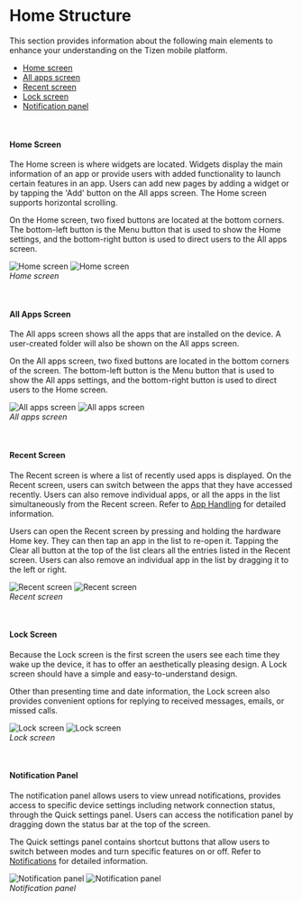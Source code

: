 # Home Structure

This section provides information about the following main elements to enhance your understanding on the Tizen mobile platform.

-   [Home screen](#home)
-   [All apps screen](#all)
-   [Recent screen](#recent)
-   [Lock screen](#lock)
-   [Notification panel](#noti)

 
<a name="home"></a>
#### Home Screen

The Home screen is where widgets are located. Widgets display the main information of an app or provide users with added functionality to launch certain features in an app. Users can add new pages by adding a widget or by tapping the 'Add' button on the All apps screen. The Home screen supports horizontal scrolling.

On the Home screen, two fixed buttons are located at the bottom corners. The bottom-left button is the Menu button that is used to show the Home settings, and the bottom-right button is used to direct users to the All apps screen.


![Home screen](media/3.1.1_a.png) ![Home screen](media/3.1.1_b.png)  
*Home screen*



 
<a name="#all"></a>
#### All Apps Screen

The All apps screen shows all the apps that are installed on the device. A user-created folder will also be shown on the All apps screen.

On the All apps screen, two fixed buttons are located in the bottom corners of the screen. The bottom-left button is the Menu button that is used to show the All apps settings, and the bottom-right button is used to direct users to the Home screen.


![All apps screen](media/3.1.1_c_.png) ![All apps screen](media/3.1.1_d.png)  
*All apps screen*



 
<a name="recent"></a>
#### Recent Screen

The Recent screen is where a list of recently used apps is displayed. On the Recent screen, users can switch between the apps that they have accessed recently. Users can also remove individual apps, or all the apps in the list simultaneously from the Recent screen. Refer to [App Handling](../design-patterns/app-handling.md) for detailed information.

Users can open the Recent screen by pressing and holding the hardware Home key. They can then tap an app in the list to re-open it. Tapping the Clear all button at the top of the list clears all the entries listed in the Recent screen. Users can also remove an individual app in the list by dragging it to the left or right.



![Recent screen](media/3.1.1_e.png) ![Recent screen](media/3.1.1_f.png)  
*Recent screen*


 
<a name="lock"></a>
#### Lock Screen

Because the Lock screen is the first screen the users see each time they wake up the device, it has to offer an aesthetically pleasing design. A Lock screen should have a simple and easy-to-understand design.

Other than presenting time and date information, the Lock screen also provides convenient options for replying to received messages, emails, or missed calls.



![Lock screen](media/3.1.1_g.png) ![Lock screen](media/3.1.1_h.png)  
*Lock screen*



 
<a name="noti"></a>
#### Notification Panel

The notification panel allows users to view unread notifications, provides access to specific device settings including network connection status, through the Quick settings panel. Users can access the notification panel by dragging down the status bar at the top of the screen.

The Quick settings panel contains shortcut buttons that allow users to switch between modes and turn specific features on or off. Refer to [Notifications](../design-patterns/notifications.md) for detailed information.



![Notification panel](media/3.1.1_i.png) ![Notification panel](media/3.1.1_j.png)  
*Notification panel*
